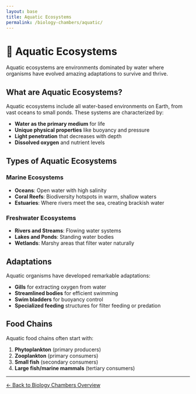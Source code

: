 ```yaml
---
layout: base
title: Aquatic Ecosystems
permalink: /biology-chambers/aquatic/
---
```


# 🌊 Aquatic Ecosystems

Aquatic ecosystems are environments dominated by water where organisms have evolved amazing adaptations to survive and thrive.

## What are Aquatic Ecosystems?

Aquatic ecosystems include all water-based environments on Earth, from vast oceans to small ponds. These systems are characterized by:

- **Water as the primary medium** for life
- **Unique physical properties** like buoyancy and pressure
- **Light penetration** that decreases with depth
- **Dissolved oxygen** and nutrient levels

## Types of Aquatic Ecosystems

### Marine Ecosystems
- **Oceans**: Open water with high salinity
- **Coral Reefs**: Biodiversity hotspots in warm, shallow waters
- **Estuaries**: Where rivers meet the sea, creating brackish water

### Freshwater Ecosystems
- **Rivers and Streams**: Flowing water systems
- **Lakes and Ponds**: Standing water bodies
- **Wetlands**: Marshy areas that filter water naturally

## Adaptations

Aquatic organisms have developed remarkable adaptations:

- **Gills** for extracting oxygen from water
- **Streamlined bodies** for efficient swimming
- **Swim bladders** for buoyancy control
- **Specialized feeding** structures for filter feeding or predation

## Food Chains

Aquatic food chains often start with:
1. **Phytoplankton** (primary producers)
2. **Zooplankton** (primary consumers)
3. **Small fish** (secondary consumers)
4. **Large fish/marine mammals** (tertiary consumers)

---

[← Back to Biology Chambers Overview](/biology-chambers/)